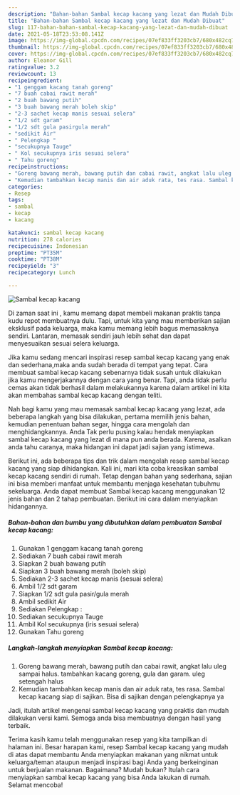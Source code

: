```yaml
---
description: "Bahan-bahan Sambal kecap kacang yang lezat dan Mudah Dibuat"
title: "Bahan-bahan Sambal kecap kacang yang lezat dan Mudah Dibuat"
slug: 117-bahan-bahan-sambal-kecap-kacang-yang-lezat-dan-mudah-dibuat
date: 2021-05-18T23:53:08.141Z
image: https://img-global.cpcdn.com/recipes/07ef833ff3203cb7/680x482cq70/sambal-kecap-kacang-foto-resep-utama.jpg
thumbnail: https://img-global.cpcdn.com/recipes/07ef833ff3203cb7/680x482cq70/sambal-kecap-kacang-foto-resep-utama.jpg
cover: https://img-global.cpcdn.com/recipes/07ef833ff3203cb7/680x482cq70/sambal-kecap-kacang-foto-resep-utama.jpg
author: Eleanor Gill
ratingvalue: 3.2
reviewcount: 13
recipeingredient:
- "1 genggam kacang tanah goreng"
- "7 buah cabai rawit merah"
- "2 buah bawang putih"
- "3 buah bawang merah boleh skip"
- "2-3 sachet kecap manis sesuai selera"
- "1/2 sdt garam"
- "1/2 sdt gula pasirgula merah"
- "sedikit Air"
- " Pelengkap "
- "secukupnya Tauge"
- " Kol secukupnya iris sesuai selera"
- " Tahu goreng"
recipeinstructions:
- "Goreng bawang merah, bawang putih dan cabai rawit, angkat lalu uleg sampai halus. tambahkan kacang goreng, gula dan garam. uleg setengah halus"
- "Kemudian tambahkan kecap manis dan air aduk rata, tes rasa. Sambal kecap kacang siap di sajikan. Bisa di sajikan dengan pelengkapnya ya"
categories:
- Resep
tags:
- sambal
- kecap
- kacang

katakunci: sambal kecap kacang 
nutrition: 278 calories
recipecuisine: Indonesian
preptime: "PT35M"
cooktime: "PT38M"
recipeyield: "3"
recipecategory: Lunch

---
```



![Sambal kecap kacang](https://img-global.cpcdn.com/recipes/07ef833ff3203cb7/680x482cq70/sambal-kecap-kacang-foto-resep-utama.jpg)

Di zaman  saat ini , kamu memang dapat membeli makanan praktis tanpa kudu repot membuatnya dulu. Tapi, untuk kita yang mau memberikan sajian eksklusif pada keluarga, maka kamu memang lebih bagus memasaknya sendiri. Lantaran, memasak sendiri jauh lebih sehat dan dapat menyesuaikan sesuai selera keluarga.

Jika kamu sedang mencari inspirasi resep sambal kecap kacang yang enak dan sederhana,maka anda sudah berada di tempat yang tepat. Cara membuat sambal kecap kacang  sebenarnya tidak susah untuk dilakukan jika kamu mengerjakannya dengan cara yang benar. Tapi, anda tidak perlu cemas akan tidak berhasil dalam melakukannya 
karena dalam artikel ini kita akan membahas sambal kecap kacang dengan teliti.  



Nah bagi kamu yang mau memasak sambal kecap kacang yang lezat, ada beberapa langkah yang bisa dilakukan, pertama memilih jenis bahan, kemudian penentuan bahan segar, hingga cara mengolah dan menghidangkannya. Anda Tak perlu pusing kalau hendak menyiapkan sambal kecap kacang yang lezat di mana pun anda berada. Karena, asalkan anda  tahu caranya, maka hidangan ini dapat jadi sajian yang istimewa.

Berikut ini, ada beberapa tips dan trik dalam mengolah resep sambal kecap kacang yang siap dihidangkan. Kali ini, mari kita coba kreasikan sambal kecap kacang sendiri di rumah. Tetap dengan bahan yang sederhana, sajian ini bisa memberi manfaat untuk membantu menjaga kesehatan tubuhmu sekeluarga. Anda dapat membuat Sambal kecap kacang menggunakan 12 jenis bahan dan 2 tahap pembuatan. Berikut ini cara dalam menyiapkan hidangannya.

<!--inarticleads1-->

##### Bahan-bahan dan bumbu yang dibutuhkan dalam pembuatan Sambal kecap kacang:

1. Gunakan 1 genggam kacang tanah goreng
1. Sediakan 7 buah cabai rawit merah
1. Siapkan 2 buah bawang putih
1. Siapkan 3 buah bawang merah (boleh skip)
1. Sediakan 2-3 sachet kecap manis (sesuai selera)
1. Ambil 1/2 sdt garam
1. Siapkan 1/2 sdt gula pasir/gula merah
1. Ambil sedikit Air
1. Sediakan  Pelengkap :
1. Sediakan secukupnya Tauge
1. Ambil  Kol secukupnya (iris sesuai selera)
1. Gunakan  Tahu goreng




<!--inarticleads2-->

##### Langkah-langkah menyiapkan Sambal kecap kacang:

1. Goreng bawang merah, bawang putih dan cabai rawit, angkat lalu uleg sampai halus. tambahkan kacang goreng, gula dan garam. uleg setengah halus
1. Kemudian tambahkan kecap manis dan air aduk rata, tes rasa. Sambal kecap kacang siap di sajikan. Bisa di sajikan dengan pelengkapnya ya




Jadi, itulah artikel mengenai  sambal kecap kacang  yang praktis dan mudah dilakukan versi kami. Semoga anda bisa membuatnya dengan hasil yang terbaik. 

Terima kasih kamu telah menggunakan resep yang kita tampilkan di halaman ini. Besar harapan kami, resep  Sambal kecap kacang yang mudah di atas dapat membantu Anda menyiapkan makanan yang nikmat untuk keluarga/teman ataupun menjadi inspirasi bagi Anda yang berkeinginan untuk berjualan makanan. Bagaimana? Mudah bukan? Itulah cara menyiapkan sambal kecap kacang yang bisa Anda lakukan di rumah. Selamat mencoba!

